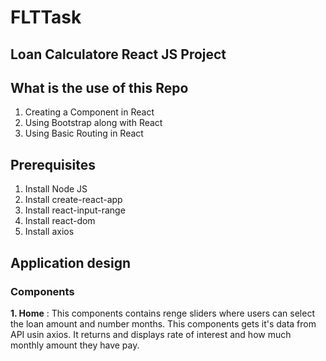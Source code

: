 # FLTTask
## Loan Calculatore React JS Project
## What is the use of this Repo
1. Creating a Component in React
2. Using Bootstrap along with React
3. Using Basic Routing in React
## Prerequisites
1. Install Node JS
2. Install create-react-app
3. Install react-input-range
4. Install react-dom
5. Install axios
## Application design
### Components
**1. Home** : This components contains renge sliders where users can select the loan amount and number months. This components gets it's data from API usin axios. It returns and displays rate of interest and how much monthly amount they have pay.

